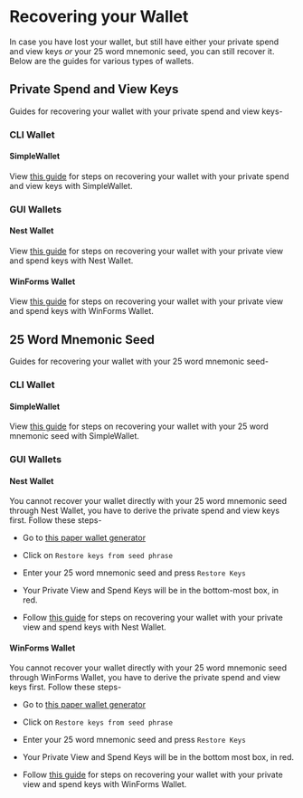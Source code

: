 # Recovering your Wallet

In case you have lost your wallet, but still have either your private spend and view keys *or* your 25 word mnemonic seed, you can still recover it. Below are the guides for various types of wallets.

## Private Spend and View Keys

Guides for recovering your wallet with your private spend and view keys-

### CLI Wallet<a name="keys-cli-wallet"></a>

#### SimpleWallet<a name="keys-simple-wallet"></a>

View [this guide](Using-Simplewallet#private-spend-and-view-keys) for steps on recovering your wallet with your private spend and view keys with SimpleWallet.

### GUI Wallets<a name="keys-gui-wallet"></a>

#### Nest Wallet<a name="keys-nest-wallet"></a>

View [this guide](Using-nest-wallet#private-view-and-spend-keys) for steps on recovering your wallet with your private view and spend keys with Nest Wallet.

#### WinForms Wallet<a name="keys-winforms-wallet"></a>

View [this guide](Using-winforms-wallet#private-view-and-spend-keys) for steps on recovering your wallet with your private view and spend keys with WinForms Wallet.

## 25 Word Mnemonic Seed

Guides for recovering your wallet with your 25 word mnemonic seed-

### CLI Wallet<a name="25-cli-wallet"></a>

#### SimpleWallet<a name="25-simple-wallet"></a>

View [this guide](Using-Simplewallet#25-word-mnemonic-seed) for steps on recovering your wallet with your 25 word mnemonic seed with SimpleWallet.

### GUI Wallets<a name="25-gui-wallet"></a>

#### Nest Wallet<a name="25-nest-wallet"></a>

You cannot recover your wallet directly with your 25 word mnemonic seed through Nest Wallet, you have to derive the private spend and view keys first. Follow these steps-

- Go to [this paper wallet generator](https://turtlecoin.lol/wallet)

- Click on `Restore keys from seed phrase`

- Enter your 25 word mnemonic seed and press `Restore Keys`

- Your Private View and Spend Keys will be in the bottom-most box, in red.

- Follow [this guide](Using-nest-wallet#private-view-and-spend-keys) for steps on recovering your wallet with your private view and spend keys with Nest Wallet.


#### WinForms Wallet<a name="25-winforms-wallet"></a>

You cannot recover your wallet directly with your 25 word mnemonic seed through WinForms Wallet, you have to derive the private spend and view keys first. Follow these steps-

- Go to [this paper wallet generator](https://turtlecoin.lol/wallet)

- Click on `Restore keys from seed phrase`

- Enter your 25 word mnemonic seed and press `Restore Keys`

- Your Private View and Spend Keys will be in the bottom most box, in red.

- Follow [this guide](Using-winforms-wallet#private-view-and-spend-keys) for steps on recovering your wallet with your private view and spend keys with WinForms Wallet.



